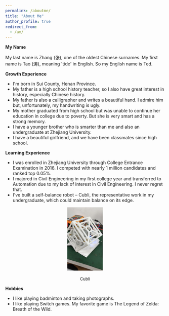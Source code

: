 ```yaml
---
permalink: /aboutme/
title: "About Me"
author_profile: true
redirect_from: 
  - /am/
---
```


**My Name**

My last name is Zhang (张), one of the oldest Chinese surnames. My first name is Tao (涛), meaning 'tide' in English. So my English name is Ted.

**Growth Experience**

* I'm born in Sui County, Henan Province.
* My father is a high school history teacher, so I also have great interest in history, especially Chinese history.
* My father is also a calligrapher and writes a beautiful hand. I admire him but, unfortunately, my handwriting is ugly.
* My mother graduated from high school but was unable to continue her education in college due to poverty. But she is very smart and has a strong memory.
* I have a younger brother who is smarter than me and also an undergraduate at Zhejiang University.
* I have a beautiful girlfriend, and we have been classmates since high school.

**Learning Experience**

* I was enrolled in Zhejiang University through College Entrance Examination in 2016. I competed with nearly 1 million candidates and ranked top 0.05%.
* I majored in Civil Engineering in my first college year and transferred to Automation due to my lack of interest in Civil Engineering. I never regret that.
* I've built a self-balance robot – Cubli, the representative work in my undergraduate, which could maintain balance on its edge.

<center>
<img src='/images/cubli.jpg' title="cubli"  height=200>

<font size=2>Cubli</font>
</center>


**Hobbies**

* I like playing badminton and taking photographs.
* I like playing Switch games. My favorite game is The Legend of Zelda: Breath of the Wild.
